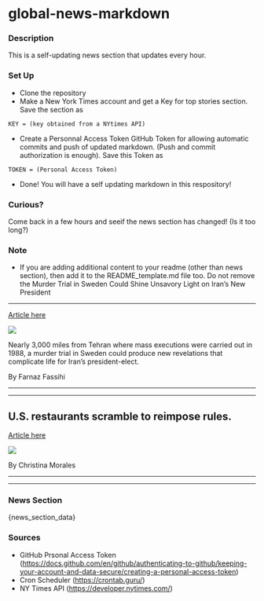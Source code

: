 # global-news-markdown

### Description 
This is a self-updating news section that updates every hour.

### Set Up 
* Clone the repository
* Make a New York Times account and get a Key for top stories section. Save the section as 
 ```
 KEY = (key obtained from a NYtimes API)
 ```
*  Create a Personnal Access Token GitHub Token for allowing automatic commits and push of updated markdown. (Push and commit authorization is enough). Save this Token as 
```
TOKEN = (Personal Access Token)
```
* Done! You will have a self updating markdown in this respository!

### Curious?
Come back in a few hours and seeif the news section has changed! (Is it too long?)

### Note
* If you are adding additional content to your readme (other than news section), then add it to the README_template.md file too. Do not remove the Murder Trial in Sweden Could Shine Unsavory Light on Iran’s New President
-------------------------------------------------------------------------

[Article here](https://www.nytimes.com/2021/07/30/world/middleeast/iran-sweden-trial-raisi.html)

[![](https://static01.nyt.com/images/2021/07/30/world/30iran-sweden5/merlin_189697677_ea94bd51-a335-4c6c-bec3-903afee83a55-superJumbo.jpg)](https://www.nytimes.com/2021/07/30/world/middleeast/iran-sweden-trial-raisi.html)

Nearly 3,000 miles from Tehran where mass executions were carried out in 1988, a murder trial in Sweden could produce new revelations that complicate life for Iran’s president-elect.

By Farnaz Fassihi

* * *

* * *

U.S. restaurants scramble to reimpose rules.
--------------------------------------------

[Article here](https://www.nytimes.com/2021/07/30/world/us-restaurants-scramble-to-reimpose-rules.html)

[![](https://static01.nyt.com/images/2021/07/29/lens/29virus-briefing-restaurants-rules1/merlin_185407377_0255b96c-c9c2-49a2-b2dd-92936dc043e0-superJumbo.jpg)](https://www.nytimes.com/2021/07/30/world/us-restaurants-scramble-to-reimpose-rules.html)

By Christina Morales

* * *

* * *

### News Section 
{news_section_data}


### Sources 
* GitHub Prsonal Access Token (https://docs.github.com/en/github/authenticating-to-github/keeping-your-account-and-data-secure/creating-a-personal-access-token)
* Cron Scheduler (https://crontab.guru/)
* NY Times API (https://developer.nytimes.com/)
